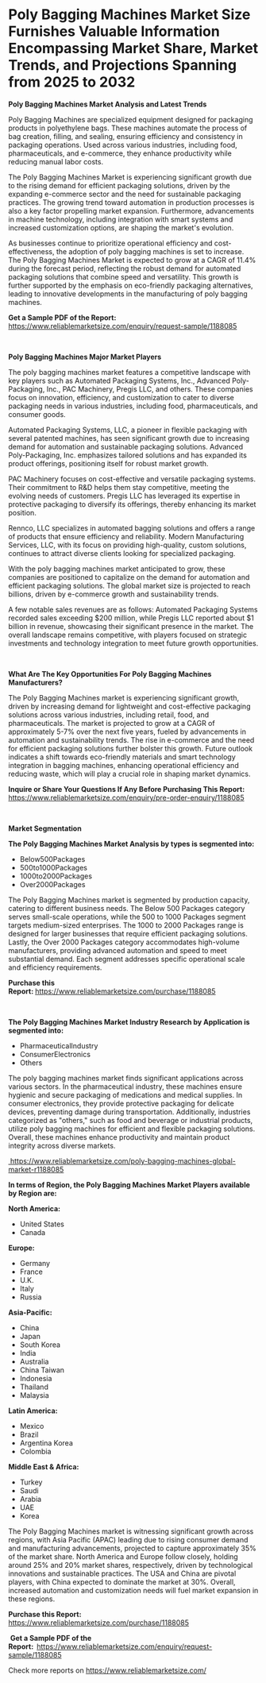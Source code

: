 <p><h1>Poly Bagging Machines Market Size Furnishes Valuable Information Encompassing Market Share, Market Trends, and Projections Spanning from 2025 to 2032</h1></p><p><strong>Poly Bagging Machines Market Analysis and Latest Trends</strong></p>
<p><p>Poly Bagging Machines are specialized equipment designed for packaging products in polyethylene bags. These machines automate the process of bag creation, filling, and sealing, ensuring efficiency and consistency in packaging operations. Used across various industries, including food, pharmaceuticals, and e-commerce, they enhance productivity while reducing manual labor costs.</p><p>The Poly Bagging Machines Market is experiencing significant growth due to the rising demand for efficient packaging solutions, driven by the expanding e-commerce sector and the need for sustainable packaging practices. The growing trend toward automation in production processes is also a key factor propelling market expansion. Furthermore, advancements in machine technology, including integration with smart systems and increased customization options, are shaping the market's evolution.</p><p>As businesses continue to prioritize operational efficiency and cost-effectiveness, the adoption of poly bagging machines is set to increase. The Poly Bagging Machines Market is expected to grow at a CAGR of 11.4% during the forecast period, reflecting the robust demand for automated packaging solutions that combine speed and versatility. This growth is further supported by the emphasis on eco-friendly packaging alternatives, leading to innovative developments in the manufacturing of poly bagging machines.</p></p>
<p><strong>Get a Sample PDF of the Report:&nbsp;</strong> <a href="https://www.reliablemarketsize.com/enquiry/request-sample/1188085?utm_campaign=1929&utm_medium=2&utm_source=Github&utm_content=ia&utm_term=21022025&utm_id=poly-bagging-machines">https://www.reliablemarketsize.com/enquiry/request-sample/1188085</a></p>
<p>&nbsp;</p>
<p><strong>Poly Bagging Machines Major Market Players</strong></p>
<p><p>The poly bagging machines market features a competitive landscape with key players such as Automated Packaging Systems, Inc., Advanced Poly-Packaging, Inc., PAC Machinery, Pregis LLC, and others. These companies focus on innovation, efficiency, and customization to cater to diverse packaging needs in various industries, including food, pharmaceuticals, and consumer goods.</p><p>Automated Packaging Systems, LLC, a pioneer in flexible packaging with several patented machines, has seen significant growth due to increasing demand for automation and sustainable packaging solutions. Advanced Poly-Packaging, Inc. emphasizes tailored solutions and has expanded its product offerings, positioning itself for robust market growth.</p><p>PAC Machinery focuses on cost-effective and versatile packaging systems. Their commitment to R&D helps them stay competitive, meeting the evolving needs of customers. Pregis LLC has leveraged its expertise in protective packaging to diversify its offerings, thereby enhancing its market position.</p><p>Rennco, LLC specializes in automated bagging solutions and offers a range of products that ensure efficiency and reliability. Modern Manufacturing Services, LLC, with its focus on providing high-quality, custom solutions, continues to attract diverse clients looking for specialized packaging.</p><p>With the poly bagging machines market anticipated to grow, these companies are positioned to capitalize on the demand for automation and efficient packaging solutions. The global market size is projected to reach billions, driven by e-commerce growth and sustainability trends.</p><p>A few notable sales revenues are as follows: Automated Packaging Systems recorded sales exceeding $200 million, while Pregis LLC reported about $1 billion in revenue, showcasing their significant presence in the market. The overall landscape remains competitive, with players focused on strategic investments and technology integration to meet future growth opportunities.</p></p>
<p>&nbsp;</p>
<p><strong>What Are The Key Opportunities For Poly Bagging Machines Manufacturers?</strong></p>
<p><p>The Poly Bagging Machines market is experiencing significant growth, driven by increasing demand for lightweight and cost-effective packaging solutions across various industries, including retail, food, and pharmaceuticals. The market is projected to grow at a CAGR of approximately 5-7% over the next five years, fueled by advancements in automation and sustainability trends. The rise in e-commerce and the need for efficient packaging solutions further bolster this growth. Future outlook indicates a shift towards eco-friendly materials and smart technology integration in bagging machines, enhancing operational efficiency and reducing waste, which will play a crucial role in shaping market dynamics.</p></p>
<p><strong>Inquire or Share Your Questions If Any Before Purchasing This Report:</strong> <a href="https://www.reliablemarketsize.com/enquiry/pre-order-enquiry/1188085?utm_campaign=1929&utm_medium=2&utm_source=Github&utm_content=ia&utm_term=21022025&utm_id=poly-bagging-machines">https://www.reliablemarketsize.com/enquiry/pre-order-enquiry/1188085</a></p>
<p>&nbsp;</p>
<p><strong>Market Segmentation</strong></p>
<p><strong>The Poly Bagging Machines Market Analysis by types is segmented into:</strong></p>
<p><ul><li>Below500Packages</li><li>500to1000Packages</li><li>1000to2000Packages</li><li>Over2000Packages</li></ul></p>
<p><p>The Poly Bagging Machines market is segmented by production capacity, catering to different business needs. The Below 500 Packages category serves small-scale operations, while the 500 to 1000 Packages segment targets medium-sized enterprises. The 1000 to 2000 Packages range is designed for larger businesses that require efficient packaging solutions. Lastly, the Over 2000 Packages category accommodates high-volume manufacturers, providing advanced automation and speed to meet substantial demand. Each segment addresses specific operational scale and efficiency requirements.</p></p>
<p><strong>Purchase this Report:&nbsp;</strong><a href="https://www.reliablemarketsize.com/purchase/1188085?utm_campaign=1929&utm_medium=2&utm_source=Github&utm_content=ia&utm_term=21022025&utm_id=poly-bagging-machines">https://www.reliablemarketsize.com/purchase/1188085</a></p>
<p>&nbsp;</p>
<p><strong>The Poly Bagging Machines Market Industry Research by Application is segmented into:</strong></p>
<p><ul><li>PharmaceuticalIndustry</li><li>ConsumerElectronics</li><li>Others</li></ul></p>
<p><p>The poly bagging machines market finds significant applications across various sectors. In the pharmaceutical industry, these machines ensure hygienic and secure packaging of medications and medical supplies. In consumer electronics, they provide protective packaging for delicate devices, preventing damage during transportation. Additionally, industries categorized as "others," such as food and beverage or industrial products, utilize poly bagging machines for efficient and flexible packaging solutions. Overall, these machines enhance productivity and maintain product integrity across diverse markets.</p></p>
<p><a href="https://www.reliablemarketsize.com/poly-bagging-machines-global-market-r1188085?utm_campaign=1929&utm_medium=2&utm_source=Github&utm_content=ia&utm_term=21022025&utm_id=poly-bagging-machines">&nbsp;https://www.reliablemarketsize.com/poly-bagging-machines-global-market-r1188085</a></p>
<p><strong>In terms of Region, the Poly Bagging Machines Market Players available by Region are:</strong></p>
<p>
    <p> <strong> North America: </strong>
        <ul>
            <li>United States</li>
            <li>Canada</li>
        </ul>
        </p> 
    <p> <strong> Europe: </strong>
        <ul>
            <li>Germany</li>
            <li>France</li>
            <li>U.K.</li>
            <li>Italy</li>
            <li>Russia</li>
        </ul>
        </p> 
    <p> <strong> Asia-Pacific: </strong>
        <ul>
            <li>China</li>
            <li>Japan</li>
            <li>South Korea</li>
            <li>India</li>
            <li>Australia</li>
            <li>China Taiwan</li>
            <li>Indonesia</li>
            <li>Thailand</li>
            <li>Malaysia</li>
        </ul>
        </p> 
    <p> <strong> Latin America: </strong>
        <ul>
            <li>Mexico</li>
            <li>Brazil</li>
            <li>Argentina Korea</li>
            <li>Colombia</li>
        </ul>
        </p> 
    <p> <strong> Middle East & Africa: </strong>
        <ul>
            <li>Turkey</li>
            <li>Saudi</li>
            <li>Arabia</li>
            <li>UAE</li>
            <li>Korea</li>
        </ul>
    </p>
    </p>
<p><p>The Poly Bagging Machines market is witnessing significant growth across regions, with Asia Pacific (APAC) leading due to rising consumer demand and manufacturing advancements, projected to capture approximately 35% of the market share. North America and Europe follow closely, holding around 25% and 20% market shares, respectively, driven by technological innovations and sustainable practices. The USA and China are pivotal players, with China expected to dominate the market at 30%. Overall, increased automation and customization needs will fuel market expansion in these regions.</p></p>
<p><strong>Purchase this Report: </strong><a href="https://www.reliablemarketsize.com/purchase/1188085?utm_campaign=1929&utm_medium=2&utm_source=Github&utm_content=ia&utm_term=21022025&utm_id=poly-bagging-machines">https://www.reliablemarketsize.com/purchase/1188085</a></p>
<p>&nbsp;<strong>Get a Sample PDF of the Report:&nbsp;&nbsp;</strong><a href="https://www.reliablemarketsize.com/enquiry/request-sample/1188085?utm_campaign=1929&utm_medium=2&utm_source=Github&utm_content=ia&utm_term=21022025&utm_id=poly-bagging-machines">https://www.reliablemarketsize.com/enquiry/request-sample/1188085</a></p>
<p><strong></strong></p>
<p>Check more reports on <a href="https://www.reliablemarketsize.com/?utm_campaign=1929&utm_medium=2&utm_source=Github&utm_content=ia&utm_term=21022025&utm_id=poly-bagging-machines">https://www.reliablemarketsize.com/</a></p>